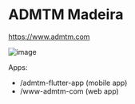 # ADMTM Madeira

https://www.admtm.com

![image](https://user-images.githubusercontent.com/16476508/167720819-ab5b762a-a489-4277-8577-45ed30f24a0d.png)


Apps:
- /admtm-flutter-app (mobile app)
- /www-admtm-com (web app)

